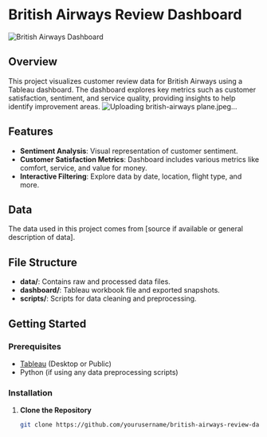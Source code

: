 # British Airways Review Dashboard
![British Airways Dashboard](https://github.com/user-attachments/assets/7f28c047-1537-40ca-b20b-76795fd36442)

## Overview
This project visualizes customer review data for British Airways using a Tableau dashboard. The dashboard explores key metrics such as customer satisfaction, sentiment, and service quality, providing insights to help identify improvement areas.
![Uploading british-airways plane.jpeg…]()

## Features
- **Sentiment Analysis**: Visual representation of customer sentiment.
- **Customer Satisfaction Metrics**: Dashboard includes various metrics like comfort, service, and value for money.
- **Interactive Filtering**: Explore data by date, location, flight type, and more.

## Data
The data used in this project comes from [source if available or general description of data].

## File Structure
- **data/**: Contains raw and processed data files.
- **dashboard/**: Tableau workbook file and exported snapshots.
- **scripts/**: Scripts for data cleaning and preprocessing.

## Getting Started

### Prerequisites
- [Tableau](https://www.tableau.com/) (Desktop or Public)
- Python (if using any data preprocessing scripts)

### Installation

1. **Clone the Repository**
   ```bash
   git clone https://github.com/yourusername/british-airways-review-dashboard.git
